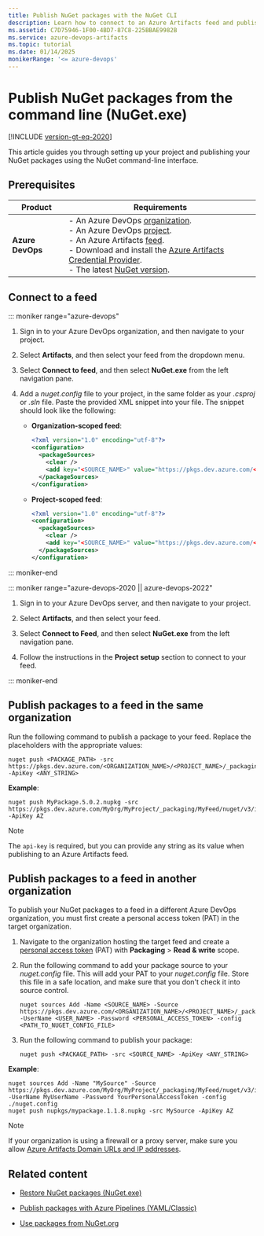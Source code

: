```yaml
---
title: Publish NuGet packages with the NuGet CLI
description: Learn how to connect to an Azure Artifacts feed and publish NuGet packages using the NuGet CLI.
ms.assetid: C7D75946-1F00-4BD7-87C8-225BBAE9982B
ms.service: azure-devops-artifacts
ms.topic: tutorial
ms.date: 01/14/2025
monikerRange: '<= azure-devops'
---
```


# Publish NuGet packages from the command line (NuGet.exe)

[!INCLUDE [version-gt-eq-2020](../../includes/version-gt-eq-2020.md)]

This article guides you through setting up your project and publishing your NuGet packages using the NuGet command-line interface.

## Prerequisites

| **Product**        | **Requirements**                                                                                                                                                                                                                                                                                                                        |
|--------------------|-----------------------------------------------------------------------------------------------------------------------------------------------------------------------------------------------------------------------------------------------------------------------------------------------------------------------------------------|
| **Azure DevOps**   | - An Azure DevOps [organization](../../organizations/accounts/create-organization.md).<br>- An Azure DevOps [project](../../organizations/projects/create-project.md).<br> - An Azure Artifacts [feed](../get-started-nuget.md#create-feed).<br> - Download and install the [Azure Artifacts Credential Provider](https://github.com/microsoft/artifacts-credprovider).<br> - The latest [NuGet version](https://www.nuget.org/downloads). |

## Connect to a feed

::: moniker range="azure-devops"

1. Sign in to your Azure DevOps organization, and then navigate to your project.

1. Select **Artifacts**, and then select your feed from the dropdown menu.

1. Select **Connect to feed**, and then select **NuGet.exe** from the left navigation pane.

1. Add a *nuget.config* file to your project, in the same folder as your *.csproj* or *.sln* file. Paste the provided XML snippet into your file. The snippet should look like the following:

    - **Organization-scoped feed**:
    
        ```xml
        <?xml version="1.0" encoding="utf-8"?>
        <configuration>
          <packageSources>
            <clear />
            <add key="<SOURCE_NAME>" value="https://pkgs.dev.azure.com/<ORGANIZATION_NAME>/_packaging/<FEED_NAME>/nuget/v3/index.json" />
          </packageSources>
        </configuration>
        ```
    
    - **Project-scoped feed**:
    
        ```xml
        <?xml version="1.0" encoding="utf-8"?>
        <configuration>
          <packageSources>
            <clear />
            <add key="<SOURCE_NAME>" value="https://pkgs.dev.azure.com/<ORGANIZATION_NAME>/<PROJECT_NAME>/_packaging/<FEED_NAME>/nuget/v3/index.json" />
          </packageSources>
        </configuration>
        ```

::: moniker-end

::: moniker range="azure-devops-2020 || azure-devops-2022"

1. Sign in to your Azure DevOps server, and then navigate to your project.

1. Select **Artifacts**, and then select your feed.

1. Select **Connect to Feed**, and then select **NuGet.exe** from the left navigation pane.

1. Follow the instructions in the **Project setup** section to connect to your feed.

::: moniker-end

## Publish packages to a feed in the same organization

Run the following command to publish a package to your feed. Replace the placeholders with the appropriate values:

```CLI
nuget push <PACKAGE_PATH> -src https://pkgs.dev.azure.com/<ORGANIZATION_NAME>/<PROJECT_NAME>/_packaging/<FEED_NAME>/nuget/v3/index.json -ApiKey <ANY_STRING>
```

**Example**: 

```CLI
nuget push MyPackage.5.0.2.nupkg -src https://pkgs.dev.azure.com/MyOrg/MyProject/_packaging/MyFeed/nuget/v3/index.json -ApiKey AZ
```

> [!NOTE]
> The `api-key` is required, but you can provide any string as its value when publishing to an Azure Artifacts feed.

## Publish packages to a feed in another organization

To publish your NuGet packages to a feed in a different Azure DevOps organization, you must first create a personal access token (PAT) in the target organization.

1. Navigate to the organization hosting the target feed and create a [personal access token](../../organizations/accounts/use-personal-access-tokens-to-authenticate.md) (PAT) with **Packaging** > **Read & write** scope.

1. Run the following command to add your package source to your *nuget.config* file. This will add your PAT to your *nuget.config* file. Store this file in a safe location, and make sure that you don't check it into source control.

    ```CLI
    nuget sources Add -Name <SOURCE_NAME> -Source https://pkgs.dev.azure.com/<ORGANIZATION_NAME>/<PROJECT_NAME>/_packaging/<FEED_NAME>/nuget/v3/index.json -UserName <USER_NAME> -Password <PERSONAL_ACCESS_TOKEN> -config <PATH_TO_NUGET_CONFIG_FILE>
    ```

1. Run the following command to publish your package:

    ```CLI
    nuget push <PACKAGE_PATH> -src <SOURCE_NAME> -ApiKey <ANY_STRING>
    ```

**Example**:

```CLI
nuget sources Add -Name "MySource" -Source https://pkgs.dev.azure.com/MyOrg/MyProject/_packaging/MyFeed/nuget/v3/index.json -UserName MyUserName -Password YourPersonalAccessToken -config ./nuget.config
nuget push nupkgs/mypackage.1.1.8.nupkg -src MySource -ApiKey AZ
```

> [!NOTE]
> If your organization is using a firewall or a proxy server, make sure you allow [Azure Artifacts Domain URLs and IP addresses](../../organizations/security/allow-list-ip-url.md#azure-artifacts). 

## Related content

- [Restore NuGet packages (NuGet.exe)](restore-nuget-packages-nuget-exe.md)

- [Publish packages with Azure Pipelines (YAML/Classic)](../../pipelines/artifacts/nuget.md)

- [Use packages from NuGet.org](./upstream-sources.md)

